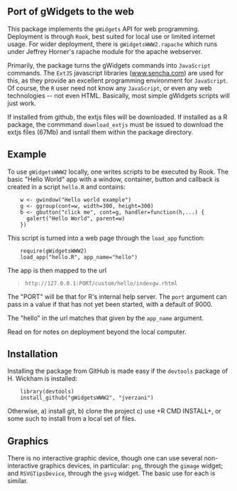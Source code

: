 Port of gWidgets to the web
---------------------------

This package implements the `gWidgets` API for web
programming. Deployment is through `Rook`, best suited for local use
or limited internet usage. For wider deployment, there is
`gWidgetsWWW2.rapache` which runs under Jeffrey Horner's rapache
module for the apache webserver.

 Primarily, the package turns the gWidgets commands into
`JavaScript` commands. The `ExtJS` javascript libraries (www.sencha.com)
are used for this, as they provide an excellent programming
environment for `JavaScript`. Of course, the `R` user need not know any
`JavaScript`, or even any web technologies -- not even HTML. Basically,
most simple gWidgets scripts will just work.

If installed from github, the extjs files will be downloaded. If
installed as a R package, the commmand `download_extjs` must be issued
to download the extjs files (67Mb) and isntall them within the package
directory.


Example
-------

To use `gWidgetsWWW2` locally, one writes scripts to be executed by Rook.
The basic "Hello World" app with a window, container, button and
callback is created in a script `hello.R` and contains:


```    
    w <- gwindow("Hello world example")
    g <- ggroup(cont=w, width=300, height=300)
    b <- gbutton("click me", cont=g, handler=function(h,...) {
      galert("Hello World", parent=w)
    })
```
    
This script is turned into a web page through the `load_app` function:
    
```
    require(gWidgetsWWW2)
    load_app("hello.R", app_name="hello")
```    

The app is then mapped to the url

>     http://127.0.0.1:PORT/custom/hello/indexgw.rhtml


The "PORT" will be that for R's internal help server. The `port`
argument can pass in a value if that has not yet been started, with a
default of 9000.

The "hello" in the url matches that given by the `app_name` argument. 

Read on for notes on deployment beyond the local computer.


Installation
------------

Installing the package from GitHub is made easy if the `devtools`
package of H. Wickham is installed:

```
    library(devtools)
    install_github("gWidgetsWWW2", "jverzani")
```    

Otherwise, a) install git, b) clone the project c) use +R CMD
INSTALL+, or some such to install from a local set of files.


Graphics
--------

There is no interactive graphic device, though one can use several
non-interactive graphics devices, in particular: `png`, through the `gimage` widget; and `RSVGTipsDevice`,
through the `gsvg` widget. The basic use for each is similar.
